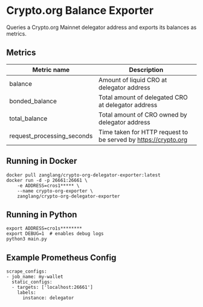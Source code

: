 # Crypto.org Balance Exporter

Queries a Crypto.org Mainnet delegator address and exports its balances as metrics.

## Metrics

| Metric name | Description |
| --- | --- |
| balance | Amount of liquid CRO at delegator address |
| bonded_balance | Total amount of delegated CRO at delegator address |
| total_balance | Total amount of CRO owned by delegator address |
| request_processing_seconds | Time taken for HTTP request to be served by https://crypto.org |

## Running in Docker

```
docker pull zanglang/crypto-org-delegator-exporter:latest
docker run -d -p 26661:26661 \
    -e ADDRESS=cros1***** \
    --name crypto-org-exporter \
    zanglang/crypto-org-delegator-exporter
```

## Running in Python

```
export ADDRESS=cro1s********
export DEBUG=1  # enables debug logs
python3 main.py
```

## Example Prometheus Config

```
scrape_configs:
- job_name: my-wallet
  static_configs:
  - targets: ['localhost:26661']
    labels:
      instance: delegator
```
